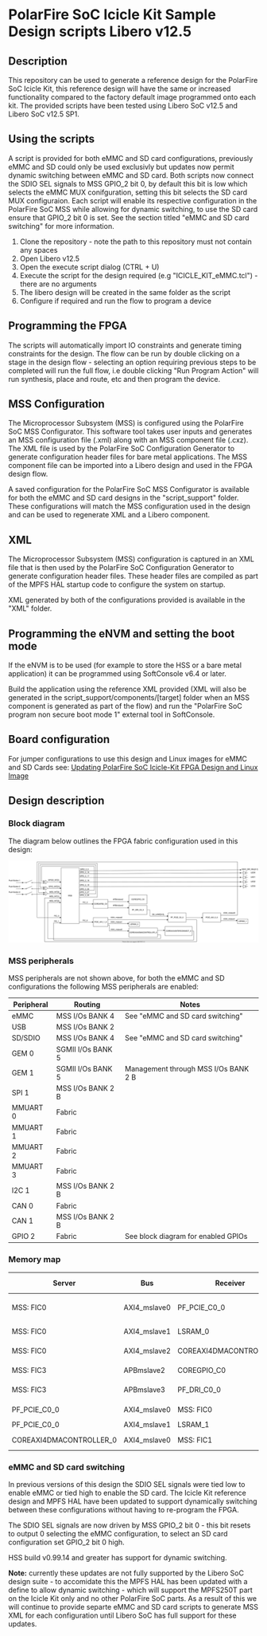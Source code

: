 # PolarFire SoC Icicle Kit Sample Design scripts Libero v12.5

## Description

This repository can be used to generate a reference design for the PolarFire SoC Icicle Kit, this reference design will have the same or increased functionality compared to the factory default image programmed onto each kit.
The provided scripts have been tested using Libero SoC v12.5 and Libero SoC v12.5 SP1.

## Using the scripts

A script is provided for both eMMC and SD card configurations, previously eMMC and SD could only be used exclusivly but updates now permit dynamic switching between eMMC and SD card. Both scripts now connect the SDIO SEL signals to MSS GPIO_2 bit 0, by default this bit is low which selects the eMMC MUX conifguration, setting this bit selects the SD card MUX configuraion. Each script will enable its respective configuration in the PolarFire SoC MSS while allowing for dynamic switching, to use the SD card ensure that GPIO_2 bit 0 is set. See the section titled "eMMC and SD card switching" for more information. 

1. Clone the repository - note the path to this repository must not contain any spaces
2. Open Libero v12.5
3. Open the execute script dialog (CTRL + U)
4. Execute the script for the design required (e.g "ICICLE_KIT_eMMC.tcl") - there are no arguments
5. The libero design will be created in the same folder as the script
6. Configure if required and run the flow to program a device

## Programming the FPGA

The scripts will automatically import IO constraints and generate timing constraints for the design. The flow can be run by double clicking on a stage in the design flow - selecting an option requiring previous steps to be completed will run the full flow, i.e double clicking "Run Program Action" will run synthesis, place and route, etc and then program the device.

## MSS Configuration
The Microprocessor Subsystem (MSS) is configured using the PolarFire SoC MSS Configurator. 
This software tool takes user inputs and generates an MSS configuration file (.xml) along with an MSS component file (.cxz). 
The XML file is used by the PolarFire SoC Configuration Generator to generate configuration header files for bare metal applications. 
The MSS component file can be imported into a Libero design and used in the FPGA design flow.

A saved configuration for the PolarFire SoC MSS Configurator is available for both the eMMC and SD card designs in the "script_support" folder. These configurations will match the MSS configuration used in the design and can be used to regenerate XML and a Libero component.

## XML

The Microprocessor Subsystem (MSS) configuration is captured in an XML file that is then used by the PolarFire SoC Configuration Generator to generate configuration header files. These header files are compiled as part of the MPFS HAL startup code to configure the system on startup.

XML generated by both of the configurations provided is available in the "XML" folder.

## Programming the eNVM and setting the boot mode

If the eNVM is to be used (for example to store the HSS or a bare metal application) it can be programmed using SoftConsole v6.4 or later. 

Build the application using the reference XML provided (XML will also be generated in the script_support/components/[target] folder when an MSS component is generated as part of the flow) and run the "PolarFire SoC program non secure boot mode 1" external tool in SoftConsole.

## Board configuration

For jumper configurations to use this design and Linux images for eMMC and SD Cards see: [Updating PolarFire SoC Icicle-Kit FPGA Design and Linux Image](https://github.com/polarfire-soc/polarfire-soc-documentation/blob/master/boards/mpfs-icicle-kit-es/updating-icicle-kit/updating-icicle-kit-design-and-linux.md) 

## Design description

### Block diagram

The diagram below outlines the FPGA fabric configuration used in this design:

![Block diagram](./block_diagram.svg)

### MSS peripherals
MSS peripherals are not shown above, for both the eMMC and SD configurations the following MSS peripherals are enabled:

| Peripheral 	| Routing           	| Notes                                     	|
|------------	|-------------------	|-------------------------------------------	|
| eMMC       	| MSS I/Os BANK 4   	| See "eMMC and SD card switching"          	|
| USB        	| MSS I/Os BANK 2   	|                                           	|
| SD/SDIO    	| MSS I/Os BANK 4   	| See "eMMC and SD card switching"          	|
| GEM 0      	| SGMII I/Os BANK 5 	|                                           	|
| GEM 1      	| SGMII I/Os BANK 5 	| Management through MSS I/Os BANK 2 B      	|
| SPI 1      	| MSS I/Os BANK 2 B 	|                                           	|
| MMUART 0   	| Fabric            	|                                           	|
| MMUART 1   	| Fabric            	|                                           	|
| MMUART 2   	| Fabric            	|                                           	|
| MMUART 3   	| Fabric            	|                                           	|
| I2C 1      	| MSS I/Os BANK 2 B 	|                                           	|
| CAN 0      	| Fabric            	|                                           	|
| CAN 1      	| MSS I/Os BANK 2 B 	|                                           	|
| GPIO 2     	| Fabric            	| See block diagram for enabled GPIOs       	|

### Memory map

| Server                  	| Bus          	| Receiver                	| Address range                 	|
|-------------------------	|--------------	|-------------------------	|-------------------------------	|
| MSS: FIC0               	| AXI4_mslave0 	| PF_PCIE_C0_0            	| 0x7000_0000 -> 0x2f_ffff_ffff 	|
| MSS: FIC0               	| AXI4_mslave1 	| LSRAM_0                 	| 0x6100_0000 -> 0x6fff_ffff    	|
| MSS: FIC0               	| AXI4_mslave2 	| COREAXI4DMACONTROLLER_0 	| 0x6002_0000 -> 0x6002_ffff    	|
| MSS: FIC3               	| APBmslave2   	| COREGPIO_C0             	| 0x4200_0000 -> 0x42ff_ffff    	|
| MSS: FIC3               	| APBmslave3   	| PF_DRI_C0_0             	| 0x4300_0000 -> 0x43ff_ffff    	|
| PF_PCIE_C0_0            	| AXI4_mslave0 	| MSS: FIC0               	| 0x6000_0000 -> 0xbfff_ffff    	|
| PF_PCIE_C0_0            	| AXI4_mslave1 	| LSRAM_1                 	| 0x0 -> 0xfff                  	|
| COREAXI4DMACONTROLLER_0 	| AXI4_mslave0 	| MSS: FIC1               	| 0xc000_0000 -> 0xcfff_ffff    	|

### eMMC and SD card switching

In previous versions of this design the SDIO SEL signals were tied low to enable eMMC or tied high to enable the SD card. The Icicle Kit reference design and MPFS HAL have been updated to support dynamically switching between these configurations without having to re-program the FPGA. 

The SDIO SEL signals are now driven by MSS GPIO_2 bit 0 - this bit resets to output 0 selecting the eMMC configuration, to select an SD card configuration set GPIO_2 bit 0 high.

HSS build v0.99.14 and greater has support for dynamic switching.

**Note:** currently these updates are not fully supported by the Libero SoC design suite - to accomidate this the MPFS HAL has been updated with a define to allow dynamic switching - which will support the MPFS250T part on the Icicle Kit only and no other PolarFire SoC parts. As a result of this we will continue to provide separte eMMC and SD card scripts to generate MSS XML for each configuration until Libero SoC has full support for these updates. 